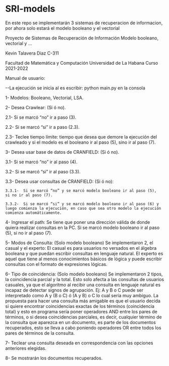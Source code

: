 # SRI-models
En este repo se implementarán 3 sistemas de recuperacion de informacion, por ahora solo estará el modelo booleano y el vectorial

Proyecto de Sistemas de Recuperación de Información
Modelo booleano, vectorial y ...

Kevin Talavera Diaz C-311

Facultad de Matemática y Computación
Universidad de La Habana
Curso 2021-2022

Manual de usuario:

--La ejecución se inicia al es escribir: python main.py en la consola

1-	Modelos: Booleano, Vectorial, LSA.

2-	Desea Crawlear: (Si ó no).

  2.1-	Si se marcó “no” ir a paso (3).
  
  2.2-	Si se marcó “si” ir a paso (2.3).
  
  2.3-	Teclee tiempo límite: tiempo que desea que demore la ejecución del crawleado y si el modelo es el booleano ir al paso (5), sino ir al paso (7).

3-	Desea usar base de datos de CRANFIELD: (Si ó no).

  3.1-    Si se marcó “no” ir al paso (4).
  
  3.2-    Si se marcó “si” ir al paso (3.3).
  
  3.3-    Desea usar consultas de CRANFIELD: (Si ó no):
    
    3.3.1-  Si se marcó “no” y se marcó modelo booleano ir al paso (5),     si no ir al paso (7).
    
    3.3.2-  Si se marcó “si” y se marcó modelo booleano ir al paso (6) y luego comienza la ejecución, en caso que sea otro modelo la ejecución comienza automáticamente.

4-	Ingresar el path: Se tiene que poner una dirección válida de donde quiera realizar consultas en la PC. Si se marcó modelo booleano ir al paso (5), si no ir al paso (7).

5-	Modos de Consulta: (Solo modelo booleano) Se implementaron 2, el casual y el experto: El casual es para usuarios no versados en el álgebra booleana y que puedan escribir consultas en lenguaje natural.
El experto es aquel que tiene al menos conocimientos básicos de lógica y puede escribir consultas con el formato de expresiones lógicas.

6-	Tipo de coincidencia: (Solo modelo booleano) Se implementaron 2 tipos, la coincidencia parcial y la total.
Esto solo afecta a las consultas de usuarios casuales, ya que el algoritmo al recibir una consulta en lenguaje natural es incapaz de detectar signos de agrupación. Ej:
A y B o C puede ser interpretado como A y (B o C) ó (A y B) o C lo cual sería muy ambiguo.
La propuesta para hacer una consulta más amigable es que el usuario decida si quiere encontrar coincidencias exactas de los términos (coincidencia total) y esto en programa sería poner operadores AND entre los pares de términos, o si desea coincidencias parciales, es decir, cualquier término de la consulta que aparezca en un documento, es parte de los documentos recuperados, esto se lleva a cabo poniendo operadores OR entre todos los pares de términos de la consulta.

7-	Teclear una consulta deseada en correspondencia con las opciones anteriores elegidas.

8-	Se mostrarán los documentos recuperados.

